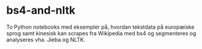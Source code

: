 # bs4-and-nltk
To Python notebooks med eksempler på, hvordan tekstdata på europæiske sprog samt kinesisk kan scrapes fra Wikipedia med bs4 og segmenteres og analyseres vha. Jieba og NLTK. 
